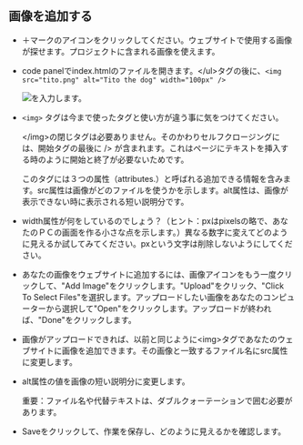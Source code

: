 ## 画像を追加する

- ＋マークのアイコンをクリックしてください。ウェブサイトで使用する画像が探せます。プロジェクトに含まれる画像を使えます。

- code panelでindex.htmlのファイルを開きます。&lt;/ul&gt;タグの後に、`<img src="tito.png" alt="Tito the dog" width="100px" />`

  ![](imagesImageTito2.png)を入力します。

- `<img>` タグは今まで使ったタグと使い方が違う事に気をつけてください。

  &lt;/img&gt;の閉じタグは必要ありません。そのかわりセルフクロージングには、開始タグの最後に /&gt; が含まれます。これはページにテキストを挿入する時のように開始と終了が必要ないためです。

  このタグには３つの属性（attributes.）と呼ばれる追加できる情報を含みます。src属性は画像がどのファイルを使うかを示します。alt属性は、画像が表示できない時に表示される短い説明分です。

- width属性が何をしているのでしょう？（ヒント：pxはpixelsの略で、あなたのＰＣの画面を作る小さな点を示します。）異なる数字に変えてどのように見えるか試してみてください。pxという文字は削除しないようにしてください。

- あなたの画像をウェブサイトに追加するには、画像アイコンをもう一度クリックして、"Add Image"をクリックします。"Upload"をクリック、"Click To Select Files"を選択します。アップロードしたい画像をあなたのコンピューターから選択して"Open"をクリックします。アップロードが終われば、"Done"をクリックします。

- 画像がアップロードできれば、以前と同じように&lt;img&gt;タグであなたのウェブサイトに画像を追加できます。その画像と一致するファイル名にsrc属性に変更します。

- alt属性の値を画像の短い説明分に変更します。

  重要：ファイル名や代替テキストは、ダブルクォーテーションで囲む必要があります。

- Saveをクリックして、作業を保存し、どのように見えるかを確認します。


